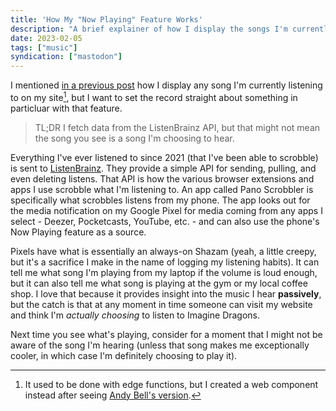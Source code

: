 ```yaml
---
title: 'How My "Now Playing" Feature Works'
description: "A brief explainer of how I display the songs I'm currently listening to."
date: 2023-02-05
tags: ["music"]
syndication: ["mastodon"]
---
```


<!-- @format -->

I mentioned [in a previous post](/2022/07/28/redesign-2022/#see-what's-playing-now) how I display any song I'm currently listening to on my site[^1], but I want to set the record straight about something in particluar with that feature.

> TL;DR I fetch data from the ListenBrainz API, but that might not mean the song you see is a song I'm choosing to hear.

Everything I've ever listened to since 2021 (that I've been able to scrobble) is sent to [ListenBrainz](https://listenbrainz.org/user/actionhamilton/). They provide a simple API for sending, pulling, and even deleting listens. That API is how the various browser extensions and apps I use scrobble what I'm listening to. An app called Pano Scrobbler is specifically what scrobbles listens from my phone. The app looks out for the media notification on my Google Pixel for media coming from any apps I select - Deezer, Pocketcasts, YouTube, etc. - and can also use the phone's Now Playing feature as a source.

Pixels have what is essentially an always-on Shazam (yeah, a little creepy, but it's a sacrifice I make in the name of logging my listening habits). It can tell me what song I'm playing from my laptop if the volume is loud enough, but it can also tell me what song is playing at the gym or my local coffee shop. I love that because it provides insight into the music I hear **passively**, but the catch is that at any moment in time someone can visit my website and think I'm _actually choosing_ to listen to Imagine Dragons.

Next time you see what's playing, consider for a moment that I might not be aware of the song I'm hearing (unless that song makes me exceptionally cooler, in which case I'm definitely choosing to play it).

[^1]: It used to be done with edge functions, but I created a web component instead after seeing [Andy Bell's version](https://andy-bell.co.uk/).
